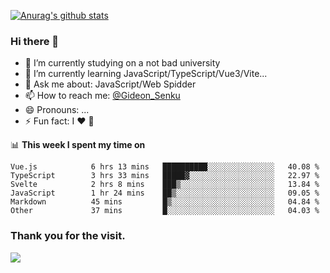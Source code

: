 [![Anurag's github stats](https://github-readme-stats.vercel.app/api?username=gideonsenku)](https://github.com/anuraghazra/github-readme-stats)
### Hi there 👋
- 🔭 I’m currently studying on a not bad university 
- 🌱 I’m currently learning JavaScript/TypeScript/Vue3/Vite...
- 💬 Ask me about: JavaScript/Web Spidder 
- 📫 How to reach me: [@Gideon_Senku](https://t.me/Gideon_Senku)
- 😄 Pronouns: ...
- ⚡ Fun fact: I ❤️ 🎵

📊 **This week I spent my time on**
<!--START_SECTION:waka-->

```text
Vue.js            6 hrs 13 mins   ██████████░░░░░░░░░░░░░░░   40.08 %
TypeScript        3 hrs 33 mins   █████▓░░░░░░░░░░░░░░░░░░░   22.97 %
Svelte            2 hrs 8 mins    ███▒░░░░░░░░░░░░░░░░░░░░░   13.84 %
JavaScript        1 hr 24 mins    ██▒░░░░░░░░░░░░░░░░░░░░░░   09.05 %
Markdown          45 mins         █▒░░░░░░░░░░░░░░░░░░░░░░░   04.84 %
Other             37 mins         █░░░░░░░░░░░░░░░░░░░░░░░░   04.03 %
```

<!--END_SECTION:waka-->


### Thank you for the visit.
![](http://profile-counter.glitch.me/gideonsenku/count.svg)
<!--
**GideonSenku/GideonSenku** is a ✨ _special_ ✨ repository because its `README.md` (this file) appears on your GitHub profile.

Here are some ideas to get you started:

- 🔭 I’m currently working on ...
- 🌱 I’m currently learning ...
- 👯 I’m looking to collaborate on ...
- 🤔 I’m looking for help with ...
- 💬 Ask me about ...
- 📫 How to reach me: ...
- 😄 Pronouns: ...
- ⚡ Fun fact: ...
-->

